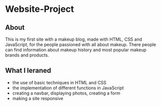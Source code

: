 # Website-Project

## About

This is my first site with a makeup blog, made with HTML, CSS and JavaScript, for the people passioned with all about makeup. There people can find information about makeup history and most popular makeup brands and products.

## What I leraned
* the use of basic techniques in HTML and CSS
* the implementation of different functions in JavaScript
* creating a navbar, displaying photos, creating a form
* making a site responsive
